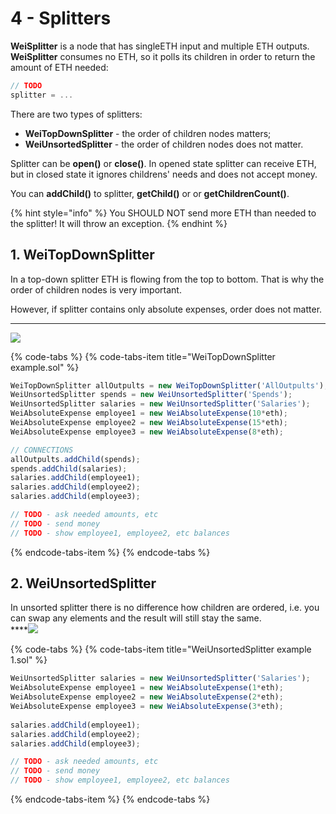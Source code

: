 # 4 - Splitters

**WeiSplitter** is a node that has singleETH  input and multiple ETH outputs.   
**WeiSplitter** consumes no ETH, so it polls its children in order to return the amount of ETH needed:

```javascript
// TODO
splitter = ...
```

There are two types of splitters: 

* **WeiTopDownSplitter** - the order of children nodes matters;
* **WeiUnsortedSplitter** - the order of children nodes does not matter.

Splitter can be **open\(\)** or **close\(\)**. In opened state splitter can receive ETH, but in closed state it ignores childrens' needs and does not accept money.

You can **addChild\(\)** to splitter, **getChild\(\)** or or **getChildrenCount\(\)**.

{% hint style="info" %}
You SHOULD NOT send more ETH than needed to the splitter! It will throw an exception.
{% endhint %}

## 1. **WeiTopDownSplitter**

In a top-down splitter ETH is flowing from the top to bottom. That is why the order of children nodes is very important. 

However, if splitter contains only absolute expenses, order does not matter.   
****

![](https://lh3.googleusercontent.com/hQoFzWjyGofSjlBVOBXE6rI6-ak8yZEVJ9JFGyU9oIVPDUl8XENlD3qzjCmG4l0Pu-UJisEiPoBvbxgk2d2EiblKbVZrEgOJFNUWwiD5c0_kO4b-k8KIWiGn024eqt7TJZFKx3qn)

{% code-tabs %}
{% code-tabs-item title="WeiTopDownSplitter example.sol" %}
```javascript
WeiTopDownSplitter allOutpults = new WeiTopDownSplitter('AllOutpults');
WeiUnsortedSplitter spends = new WeiUnsortedSplitter('Spends');
WeiUnsortedSplitter salaries = new WeiUnsortedSplitter('Salaries');
WeiAbsoluteExpense employee1 = new WeiAbsoluteExpense(10*eth);
WeiAbsoluteExpense employee2 = new WeiAbsoluteExpense(15*eth);
WeiAbsoluteExpense employee3 = new WeiAbsoluteExpense(8*eth);

// CONNECTIONS
allOutpults.addChild(spends);
spends.addChild(salaries);
salaries.addChild(employee1);
salaries.addChild(employee2);
salaries.addChild(employee3);

// TODO - ask needed amounts, etc
// TODO - send money
// TODO - show employee1, employee2, etc balances
```
{% endcode-tabs-item %}
{% endcode-tabs %}

## **2. WeiUnsortedSplitter**

In unsorted splitter there is no difference how children are ordered, i.e. you can swap any elements and the result will still stay the same.  
****![](https://lh5.googleusercontent.com/QeenERRhJwgH-zDVtHUZiOLhL0R9qa4jd4xtu8USx9LmGI7-O0w86rxPaX2Igphnm0VbX1FsKhtkBzud1odoKqgD4pGb8nDO2bEfUj-Kh1EpgtsGVe7xuKa-6CDeuMzn6ryGyx5u)

{% code-tabs %}
{% code-tabs-item title="WeiUnsortedSplitter example 1.sol" %}
```javascript
WeiUnsortedSplitter salaries = new WeiUnsortedSplitter('Salaries');
WeiAbsoluteExpense employee1 = new WeiAbsoluteExpense(1*eth);
WeiAbsoluteExpense employee2 = new WeiAbsoluteExpense(2*eth);
WeiAbsoluteExpense employee3 = new WeiAbsoluteExpense(3*eth);
​
salaries.addChild(employee1);
salaries.addChild(employee2);
salaries.addChild(employee3);

// TODO - ask needed amounts, etc
// TODO - send money
// TODO - show employee1, employee2, etc balances 
```
{% endcode-tabs-item %}
{% endcode-tabs %}



